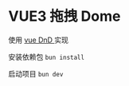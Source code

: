 # VUE3 拖拽 Dome

使用
<a href="https://www.vue3-dnd.com/">
vue DnD
</a>
实现

安装依赖包 `bun install`

启动项目 `bun dev`
